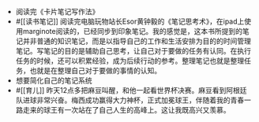 - 阅读完《卡片笔记写作法》
- #[[读书笔记]] 阅读完电脑玩物站长Esor黄钟毅的《笔记思考术》，在ipad上使用marginote阅读的，已经同步到印象笔记。我的感觉是，这本书所提到的笔记并非普通的知识笔记，而是以指导自己的工作和生活安排为目的的时间管理笔记。写笔记的目的是辅助自己思考，让自己对于要做的任务有认同。在执行任务的时候，还可以积累经验，成为后续行动的参考。整理笔记也就是整理任务，也就是在整理自己对于要做的事情的认知。
- 想要简化自己的笔记系统
- #[[育儿]] 昨天12点多把麻豆叫醒，和他一起看世界杯决赛。麻豆看到阿根廷队进球非常兴奋。梅西成功赢得大力神杯，正式加冕球王，伴随着我的青春一路走来的球王有一次站在了自己人生的高峰上。这让我既高兴又羡慕。
